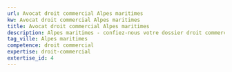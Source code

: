 ```yaml
---
url: Avocat droit commercial Alpes maritimes
kw: Avocat droit commercial Alpes maritimes
title: Avocat droit commercial Alpes maritimes
description: Alpes maritimes - confiez-nous votre dossier droit commercial
tag_ville: Alpes maritimes
competence: droit commercial
expertise: droit-commercial
extertise_id: 4
---
```

